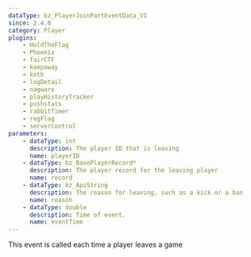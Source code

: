 ```yaml
---
dataType: bz_PlayerJoinPartEventData_V1
since: 2.4.0
category: Player
plugins:
    - HoldTheFlag
    - Phoenix
    - fairCTF
    - keepaway
    - koth
    - logDetail
    - nagware
    - playHistoryTracker
    - pushstats
    - rabbitTimer
    - regFlag
    - serverControl
parameters:
    - dataType: int
      description: The player ID that is leaving
      name: playerID
    - dataType: bz_BasePlayerRecord*
      description: The player record for the leaving player
      name: record
    - dataType: bz_ApiString
      description: The reason for leaving, such as a kick or a ban
      name: reason
    - dataType: double
      description: Time of event.
      name: eventTime
---
```


This event is called each time a player leaves a game
